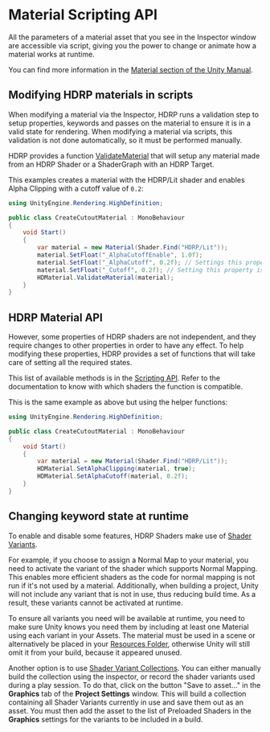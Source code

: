 # Material Scripting API

All the parameters of a material asset that you see in the Inspector window are accessible via script, giving you the power to change or animate how a material works at runtime.

You can find more information in the [Material section of the Unity Manual](https://docs.unity3d.com/Manual/MaterialsAccessingViaScript.html).

## Modifying HDRP materials in scripts

When modifying a material via the Inspector, HDRP runs a validation step to setup properties, keywords and passes on the material to ensure it is in a valid state for rendering.
When modifying a material via scripts, this validation is not done automatically, so it must be performed manually.

HDRP provides a function [ValidateMaterial](../api/UnityEngine.Rendering.HighDefinition.HDMaterial.html#UnityEngine_Rendering_HighDefinition_HDMaterial_ValidateMaterial) that will setup any material made from an HDRP Shader or a ShaderGraph with an HDRP Target.

This examples creates a material with the HDRP/Lit shader and enables Alpha Clipping with a cutoff value of `0.2`:

```csharp
using UnityEngine.Rendering.HighDefinition;

public class CreateCutoutMaterial : MonoBehaviour
{
    void Start()
    {
        var material = new Material(Shader.Find("HDRP/Lit"));
        material.SetFloat("_AlphaCutoffEnable", 1.0f);
        material.SetFloat("_AlphaCutoff", 0.2f); // Settings this property is for HDRP
        material.SetFloat("_Cutoff", 0.2f); // Setting this property is for the GI baking system
        HDMaterial.ValidateMaterial(material);
    }
}
```

## HDRP Material API

However, some properties of HDRP shaders are not independent, and they require changes to other properties in order to have any effect.
To help modifying these properties, HDRP provides a set of functions that will take care of setting all the required states.

This list of available methods is in the [Scripting API](../api/UnityEngine.Rendering.HighDefinition.HDMaterial.html).
Refer to the documentation to know with which shaders the function is compatible.

This is the same example as above but using the helper functions:

```csharp
using UnityEngine.Rendering.HighDefinition;

public class CreateCutoutMaterial : MonoBehaviour
{
    void Start()
    {
        var material = new Material(Shader.Find("HDRP/Lit"));
        HDMaterial.SetAlphaClipping(material, true);
        HDMaterial.SetAlphaCutoff(material, 0.2f);
    }
}
```

## Changing keyword state at runtime

To enable and disable some features, HDRP Shaders make use of [Shader Variants](https://docs.unity3d.com/Manual/SL-MultipleProgramVariants.html).

For example, if you choose to assign a Normal Map to your material, you need to activate the variant of the shader which supports Normal Mapping.
This enables more efficient shaders as the code for normal mapping is not run if it's not used by a material. Additionally, when building a project, Unity will not include any variant that is not in use, thus reducing build time. As a result, these variants cannot be activated at runtime.

To ensure all variants you need will be available at runtime, you need to make sure Unity knows you need them by including at least one Material using each variant in your Assets. The material must be used in a scene or alternatively be placed in your [Resources Folder](https://docs.unity3d.com/Manual/LoadingResourcesatRuntime.html), otherwise Unity will still omit it from your build, because it appeared unused.

Another option is to use [Shader Variant Collections](https://docs.unity3d.com/ScriptReference/ShaderVariantCollection.html).
You can either manually build the collection using the inspector, or record the shader variants used during a play session. To do that, click on the button "Save to asset..." in the **Graphics** tab of the **Project Settings** window. This will build a collection containing all Shader Variants currently in use and save them out as an asset. You must then add the asset to the list of Preloaded Shaders in the **Graphics** settings for the variants to be included in a build.
